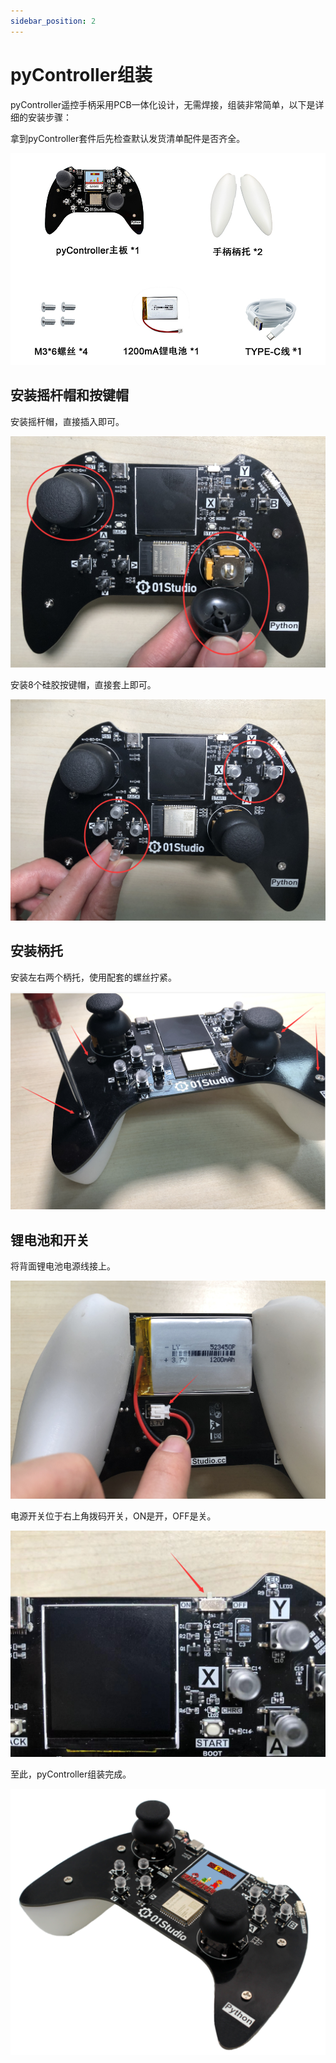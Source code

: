 ```yaml
---
sidebar_position: 2
---
```


# pyController组装

pyController遥控手柄采用PCB一体化设计，无需焊接，组装非常简单，以下是详细的安装步骤：

拿到pyController套件后先检查默认发货清单配件是否齐全。

![assembly](./img/assembly/assembly1.png)

## 安装摇杆帽和按键帽

安装摇杆帽，直接插入即可。

![assembly](./img/assembly/assembly2.png)

安装8个硅胶按键帽，直接套上即可。

![assembly](./img/assembly/assembly3.png)

## 安装柄托

安装左右两个柄托，使用配套的螺丝拧紧。

![assembly](./img/assembly/assembly4.png)

## 锂电池和开关

将背面锂电池电源线接上。

![assembly](./img/assembly/assembly5.png)

电源开关位于右上角拨码开关，ON是开，OFF是关。

![assembly](./img/assembly/assembly6.png)

至此，pyController组装完成。

![assembly](./img/assembly/assembly7.png)